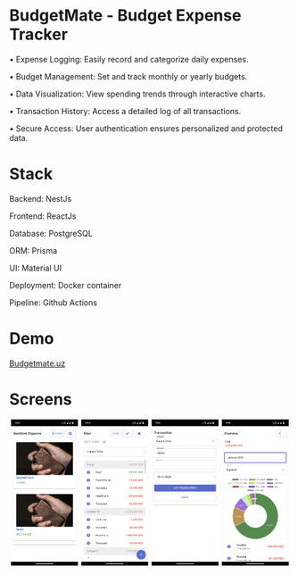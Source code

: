 # BudgetMate - Budget Expense Tracker

• Expense Logging: Easily record and categorize daily expenses.

• Budget Management: Set and track monthly or yearly budgets.

• Data Visualization: View spending trends through interactive charts.

• Transaction History: Access a detailed log of all transactions.

• Secure Access: User authentication ensures personalized and protected data.

# Stack

Backend: NestJs

Frontend: ReactJs

Database: PostgreSQL

ORM: Prisma

UI: Material UI

Deployment: Docker container

Pipeline: Github Actions

# Demo

[Budgetmate.uz](https://budgetmate.uz)

# Screens

<div style="display: flex; justify-content: space-around;">
  <img src="/frontend/src/assets/image_1.png" alt="Screen 1" width="24%">
  <img src="/frontend/src/assets/image_2.png" alt="Screen 2" width="24%">
  <img src="/frontend/src/assets/image_3.png" alt="Screen 3" width="24%">
  <img src="/frontend/src/assets/image_4.png" alt="Screen 4" width="24%">
</div>
